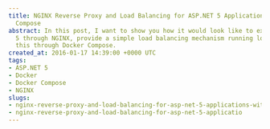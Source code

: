```yaml
---
title: NGINX Reverse Proxy and Load Balancing for ASP.NET 5 Applications with Docker
  Compose
abstract: In this post, I want to show you how it would look like to expose ASP.NET
  5 through NGINX, provide a simple load balancing mechanism running locally and orchestrate
  this through Docker Compose.
created_at: 2016-01-17 14:39:00 +0000 UTC
tags:
- ASP.NET 5
- Docker
- Docker Compose
- NGINX
slugs:
- nginx-reverse-proxy-and-load-balancing-for-asp-net-5-applications-with-docker-compose
- nginx-reverse-proxy-and-load-balancing-for-asp-net-5-applicatio
---
```

